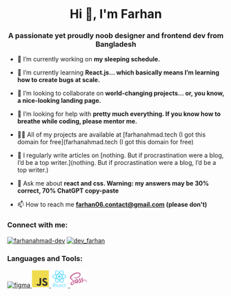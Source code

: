 <h1 align="center">Hi 👋, I'm Farhan</h1>
<h3 align="center">A passionate yet proudly noob designer and frontend dev from Bangladesh</h3>

- 🔭 I’m currently working on **my sleeping schedule.**

- 🌱 I’m currently learning **React.js… which basically means I’m learning how to create bugs at scale.**

- 👯 I’m looking to collaborate on **world-changing projects… or, you know, a nice-looking landing page.**

- 🤝 I’m looking for help with **pretty much everything. If you know how to breathe while coding, please mentor me.**

- 👨‍💻 All of my projects are available at [farhanahmad.tech (I got this domain for free](farhanahmad.tech (I got this domain for free)

- 📝 I regularly write articles on [nothing. But if procrastination were a blog, I’d be a top writer.](nothing. But if procrastination were a blog, I’d be a top writer.)

- 💬 Ask me about **react and css. Warning: my answers may be 30% correct, 70% ChatGPT copy-paste**

- 📫 How to reach me **farhan06.contact@gmail.com (please don't)**

<h3 align="left">Connect with me:</h3>
<p align="left">
<a href="https://linkedin.com/in/farhanahmad-dev" target="blank"><img align="center" src="https://raw.githubusercontent.com/rahuldkjain/github-profile-readme-generator/master/src/images/icons/Social/linked-in-alt.svg" alt="farhanahmad-dev" height="30" width="40" /></a>
<a href="https://dribbble.com/dev_farhan" target="blank"><img align="center" src="https://raw.githubusercontent.com/rahuldkjain/github-profile-readme-generator/master/src/images/icons/Social/dribbble.svg" alt="dev_farhan" height="30" width="40" /></a>
</p>

<h3 align="left">Languages and Tools:</h3>
<p align="left"> <a href="https://www.figma.com/" target="_blank" rel="noreferrer"> <img src="https://www.vectorlogo.zone/logos/figma/figma-icon.svg" alt="figma" width="40" height="40"/> </a> <a href="https://developer.mozilla.org/en-US/docs/Web/JavaScript" target="_blank" rel="noreferrer"> <img src="https://raw.githubusercontent.com/devicons/devicon/master/icons/javascript/javascript-original.svg" alt="javascript" width="40" height="40"/> </a> <a href="https://reactjs.org/" target="_blank" rel="noreferrer"> <img src="https://raw.githubusercontent.com/devicons/devicon/master/icons/react/react-original-wordmark.svg" alt="react" width="40" height="40"/> </a> <a href="https://sass-lang.com" target="_blank" rel="noreferrer"> <img src="https://raw.githubusercontent.com/devicons/devicon/master/icons/sass/sass-original.svg" alt="sass" width="40" height="40"/> </a> </p>

